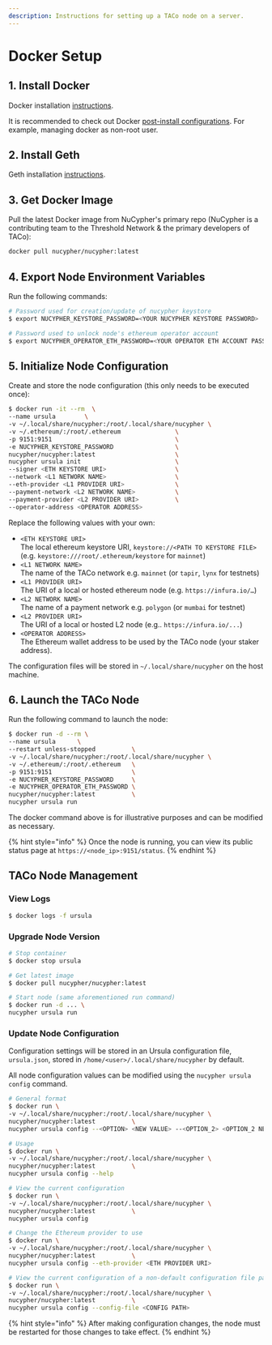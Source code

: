 ```yaml
---
description: Instructions for setting up a TACo node on a server.
---
```


# Docker Setup

## 1. Install Docker

Docker installation [instructions](https://docs.docker.com/get-docker/).

It is recommended to check out Docker [post-install configurations](https://docs.docker.com/engine/install/linux-postinstall/). For example, managing docker as non-root user.

## 2. Install Geth

Geth installation [instructions](https://geth.ethereum.org/docs/getting-started/installing-geth).

## 3. Get Docker Image&#x20;

Pull the latest Docker image from NuCypher's primary repo (NuCypher is a contributing team to the Threshold Network & the primary developers of TACo):&#x20;

```bash
docker pull nucypher/nucypher:latest
```

## 4. Export Node Environment Variables

Run the following commands:&#x20;

```bash
# Password used for creation/update of nucypher keystore
$ export NUCYPHER_KEYSTORE_PASSWORD=<YOUR NUCYPHER KEYSTORE PASSWORD>
```

```bash
# Password used to unlock node's ethereum operator account
$ export NUCYPHER_OPERATOR_ETH_PASSWORD=<YOUR OPERATOR ETH ACCOUNT PASSWORD>
```

## 5. Initialize Node Configuration

Create and store  the node configuration (this only needs to be executed once):&#x20;

```bash
$ docker run -it --rm  \
--name ursula        \
-v ~/.local/share/nucypher:/root/.local/share/nucypher \
-v ~/.ethereum/:/root/.ethereum               \
-p 9151:9151                                  \
-e NUCYPHER_KEYSTORE_PASSWORD                 \
nucypher/nucypher:latest                      \
nucypher ursula init                          \
--signer <ETH KEYSTORE URI>                   \
--network <L1 NETWORK NAME>                   \
--eth-provider <L1 PROVIDER URI>              \
--payment-network <L2 NETWORK NAME>           \
--payment-provider <L2 PROVIDER URI>          \
--operator-address <OPERATOR ADDRESS>         
```

Replace the following values with your own:

* `<ETH KEYSTORE URI>` \
  The local ethereum keystore URI, `keystore://<PATH TO KEYSTORE FILE>` (e.g. `keystore:///root/.ethereum/keystore` for `mainnet`)
* `<L1 NETWORK NAME>` \
  The name of the TACo network e.g. `mainnet` (or `tapir`, `lynx` for testnets)
* `<L1 PROVIDER URI>` \
  The URI of a local or hosted ethereum node (e.g. `https://infura.io/…`)
* `<L2 NETWORK NAME>` \
  The name of a payment network e.g. `polygon` (or `mumbai` for testnet)
* `<L2 PROVIDER URI>` \
  The URI of a local or hosted L2 node (e.g.. `https://infura.io/...`)
* `<OPERATOR ADDRESS>` \
  The Ethereum wallet address to be used by the TACo node (your staker address).&#x20;

The configuration files will be stored in `~/.local/share/nucypher` on the host machine.

## 6. Launch the TACo Node

Run the following command to launch the node:&#x20;

```bash
$ docker run -d --rm \
--name ursula      \
--restart unless-stopped          \
-v ~/.local/share/nucypher:/root/.local/share/nucypher \
-v ~/.ethereum/:/root/.ethereum   \
-p 9151:9151                      \
-e NUCYPHER_KEYSTORE_PASSWORD     \
-e NUCYPHER_OPERATOR_ETH_PASSWORD \
nucypher/nucypher:latest          \
nucypher ursula run
```

The docker command above is for illustrative purposes and can be modified as necessary.&#x20;

{% hint style="info" %}
Once the node is running, you can view its public status page at `https://<node_ip>:9151/status`.
{% endhint %}

## TACo Node Management

### View Logs

```bash
$ docker logs -f ursula
```

### Upgrade Node Version

```bash
# Stop container
$ docker stop ursula

# Get latest image
$ docker pull nucypher/nucypher:latest

# Start node (same aforementioned run command)
$ docker run -d ... \
nucypher ursula run
```

### Update Node Configuration

Configuration settings will be stored in an Ursula configuration file, `ursula.json`, stored in `/home/<user>/.local/share/nucypher` by default.

All node configuration values can be modified using the `nucypher ursula config` command.

```bash
# General format
$ docker run \
-v ~/.local/share/nucypher:/root/.local/share/nucypher \
nucypher/nucypher:latest          \
nucypher ursula config --<OPTION> <NEW VALUE> --<OPTION_2> <OPTION_2 NEW VALUE>

# Usage
$ docker run \
-v ~/.local/share/nucypher:/root/.local/share/nucypher \
nucypher/nucypher:latest          \
nucypher ursula config --help

# View the current configuration
$ docker run \
-v ~/.local/share/nucypher:/root/.local/share/nucypher \
nucypher/nucypher:latest          \
nucypher ursula config

# Change the Ethereum provider to use
$ docker run \
-v ~/.local/share/nucypher:/root/.local/share/nucypher \
nucypher/nucypher:latest          \
nucypher ursula config --eth-provider <ETH PROVIDER URI>

# View the current configuration of a non-default configuration file path
$ docker run \
-v ~/.local/share/nucypher:/root/.local/share/nucypher \
nucypher/nucypher:latest          \
nucypher ursula config --config-file <CONFIG PATH>
```

{% hint style="info" %}
After making configuration changes, the node must be restarted for those changes to take effect.
{% endhint %}
